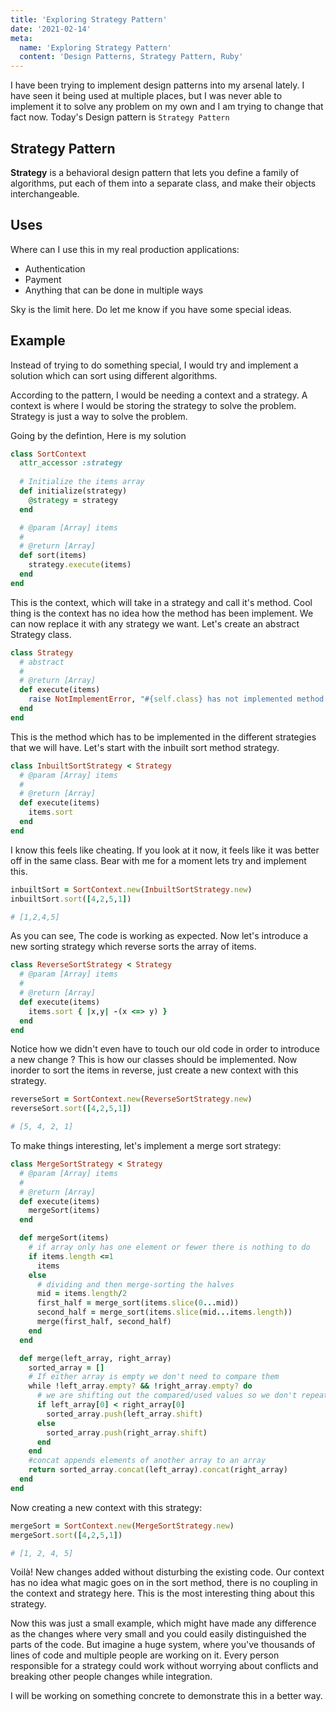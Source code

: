 ```yaml
---
title: 'Exploring Strategy Pattern'
date: '2021-02-14'
meta:
  name: 'Exploring Strategy Pattern'
  content: 'Design Patterns, Strategy Pattern, Ruby'
---
```


I have been trying to implement design patterns into my arsenal lately. I have seen it being used at multiple places, but I was never able to implement it to solve any problem on my own and I am trying to change that fact now. Today's Design pattern is `Strategy Pattern`

## Strategy Pattern

**Strategy** is a behavioral design pattern that lets you define a family of algorithms, put each of them into a separate class, and make their objects interchangeable.

## Uses

Where can I use this in my real production applications:

- Authentication
- Payment
- Anything that can be done in multiple ways

Sky is the limit here. Do let me know if you have some special ideas.

## Example

Instead of trying to do something special, I would try and implement a solution which can sort using different algorithms.

According to the pattern, I would be needing a context and a strategy. A context is where I would be storing the strategy to solve the problem. Strategy is just a way to solve the problem.

Going by the defintion, Here is my solution

```ruby
class SortContext
  attr_accessor :strategy
  
  # Initialize the items array
  def initialize(strategy)
    @strategy = strategy
  end

  # @param [Array] items
  #
  # @return [Array]
  def sort(items)
    strategy.execute(items)
  end
end
```

This is the context, which will take in a strategy and call it's method. Cool thing is the context has no idea how the method has been implement. We can now replace it with any strategy we want. Let's create an abstract Strategy class.

```ruby
class Strategy
  # abstract
  #
  # @return [Array]
  def execute(items)
    raise NotImplementError, "#{self.class} has not implemented method #{__method__}"
  end
end
```

This is the method which has to be implemented in the different strategies that we will have. Let's start with the inbuilt sort method strategy.

```ruby
class InbuiltSortStrategy < Strategy
  # @param [Array] items
  #
  # @return [Array]
  def execute(items)
    items.sort
  end
end
```

I know this feels like cheating. If you look at it now, it feels like it was better off in the same class. Bear with me for a moment lets try and implement this.

```ruby
inbuiltSort = SortContext.new(InbuiltSortStrategy.new)
inbuiltSort.sort([4,2,5,1])

# [1,2,4,5]
```

As you can see, The code is working as expected. Now let's introduce a new sorting strategy which reverse sorts the array of items.

```ruby
class ReverseSortStrategy < Strategy
  # @param [Array] items
  #
  # @return [Array]
  def execute(items)
    items.sort { |x,y| -(x <=> y) }
  end
end
```

Notice how we didn't even have to touch our old code in order to introduce a new change ? This is how our classes should be implemented. Now inorder to sort the items in reverse, just create a new context with this strategy.

```ruby
reverseSort = SortContext.new(ReverseSortStrategy.new)
reverseSort.sort([4,2,5,1])

# [5, 4, 2, 1]
```

To make things interesting, let's implement a merge sort strategy:

```ruby
class MergeSortStrategy < Strategy
  # @param [Array] items
  #
  # @return [Array]
  def execute(items)
    mergeSort(items)
  end

  def mergeSort(items)
    # if array only has one element or fewer there is nothing to do
    if items.length <=1 
      items
    else 
      # dividing and then merge-sorting the halves
      mid = items.length/2
      first_half = merge_sort(items.slice(0...mid))
      second_half = merge_sort(items.slice(mid...items.length))
      merge(first_half, second_half)
    end 
  end

  def merge(left_array, right_array)
    sorted_array = []
    # If either array is empty we don't need to compare them
    while !left_array.empty? && !right_array.empty? do
      # we are shifting out the compared/used values so we don't repeat
      if left_array[0] < right_array[0]
        sorted_array.push(left_array.shift)
      else   
        sorted_array.push(right_array.shift)
      end
    end 
    #concat appends elements of another array to an array
    return sorted_array.concat(left_array).concat(right_array)
  end
end
```

Now creating a new context with this strategy:

```ruby
mergeSort = SortContext.new(MergeSortStrategy.new)
mergeSort.sort([4,2,5,1])

# [1, 2, 4, 5]
```

Voilà! New changes added without disturbing the existing code. Our context has no idea what magic goes on in the sort method, there is no coupling in the context and strategy here. This is the most interesting thing about this strategy.

Now this was just a small example, which might have made any difference as the changes where very small and you could easily distinguished the parts of the code. But imagine a huge system, where you've thousands of lines of code and multiple people are working on it. Every person responsible for a strategy could work without worrying about conflicts and breaking other people changes while integration.

I will be working on something concrete to demonstrate this in a better way.